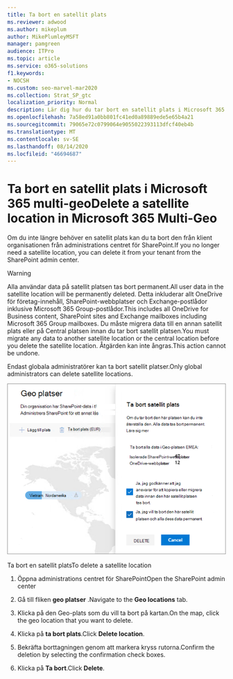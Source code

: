 ```yaml
---
title: Ta bort en satellit plats
ms.reviewer: adwood
ms.author: mikeplum
author: MikePlumleyMSFT
manager: pamgreen
audience: ITPro
ms.topic: article
ms.service: o365-solutions
f1.keywords:
- NOCSH
ms.custom: seo-marvel-mar2020
ms.collection: Strat_SP_gtc
localization_priority: Normal
description: Lär dig hur du tar bort en satellit plats i Microsoft 365 multi-geo. När en satellit plats tas bort tas alla användar data bort permanent.
ms.openlocfilehash: 7a58ed91a0bb801fc41ed0a89889ede5e65b4a21
ms.sourcegitcommit: 79065e72c0799064e9055022393113dfcf40eb4b
ms.translationtype: MT
ms.contentlocale: sv-SE
ms.lasthandoff: 08/14/2020
ms.locfileid: "46694687"
---
```

# <a name="delete-a-satellite-location-in-microsoft-365-multi-geo"></a><span data-ttu-id="76313-104">Ta bort en satellit plats i Microsoft 365 multi-geo</span><span class="sxs-lookup"><span data-stu-id="76313-104">Delete a satellite location in Microsoft 365 Multi-Geo</span></span>

<span data-ttu-id="76313-105">Om du inte längre behöver en satellit plats kan du ta bort den från klient organisationen från administrations centret för SharePoint.</span><span class="sxs-lookup"><span data-stu-id="76313-105">If you no longer need a satellite location, you can delete it from your tenant from the SharePoint admin center.</span></span>

> [!WARNING]
> <span data-ttu-id="76313-106">Alla användar data på satellit platsen tas bort permanent.</span><span class="sxs-lookup"><span data-stu-id="76313-106">All user data in the satellite location will be permanently deleted.</span></span> <span data-ttu-id="76313-107">Detta inkluderar allt OneDrive för företag-innehåll, SharePoint-webbplatser och Exchange-postlådor inklusive Microsoft 365 Group-postlådor.</span><span class="sxs-lookup"><span data-stu-id="76313-107">This includes all OneDrive for Business content, SharePoint sites and Exchange mailboxes including Microsoft 365 Group mailboxes.</span></span> <span data-ttu-id="76313-108">Du måste migrera data till en annan satellit plats eller på Central platsen innan du tar bort satellit platsen.</span><span class="sxs-lookup"><span data-stu-id="76313-108">You must migrate any data to another satellite location or the central location before you delete the satellite location.</span></span> <span data-ttu-id="76313-109">Åtgärden kan inte ångras.</span><span class="sxs-lookup"><span data-stu-id="76313-109">This action cannot be undone.</span></span>

<span data-ttu-id="76313-110">Endast globala administratörer kan ta bort satellit platser.</span><span class="sxs-lookup"><span data-stu-id="76313-110">Only global administrators can delete satellite locations.</span></span>

![Skärm bild av multi-geo Admin Center som visar användar gränssnittet för geo-platsen](../media/multi-geo-delete-satellite-location.png)

<span data-ttu-id="76313-112">Ta bort en satellit plats</span><span class="sxs-lookup"><span data-stu-id="76313-112">To delete a satellite location</span></span>

1. <span data-ttu-id="76313-113">Öppna administrations centret för SharePoint</span><span class="sxs-lookup"><span data-stu-id="76313-113">Open the SharePoint admin center</span></span>

2. <span data-ttu-id="76313-114">Gå till fliken **geo platser** .</span><span class="sxs-lookup"><span data-stu-id="76313-114">Navigate to the **Geo locations** tab.</span></span>

3. <span data-ttu-id="76313-115">Klicka på den Geo-plats som du vill ta bort på kartan.</span><span class="sxs-lookup"><span data-stu-id="76313-115">On the map, click the geo location that you want to delete.</span></span>

4. <span data-ttu-id="76313-116">Klicka på **ta bort plats**.</span><span class="sxs-lookup"><span data-stu-id="76313-116">Click **Delete location**.</span></span>

5. <span data-ttu-id="76313-117">Bekräfta borttagningen genom att markera kryss rutorna.</span><span class="sxs-lookup"><span data-stu-id="76313-117">Confirm the deletion by selecting the confirmation check boxes.</span></span>

6. <span data-ttu-id="76313-118">Klicka på **Ta bort**.</span><span class="sxs-lookup"><span data-stu-id="76313-118">Click **Delete**.</span></span>
